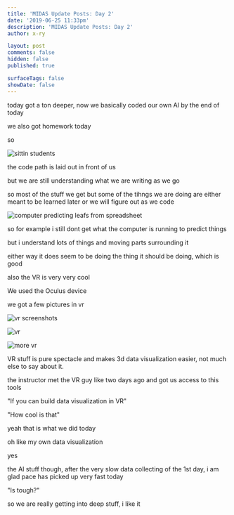 ```yaml
---
title: 'MIDAS Update Posts: Day 2'
date: '2019-06-25 11:33pm'
description: 'MIDAS Update Posts: Day 2'
author: x-ry	

layout: post
comments: false
hidden: false
published: true

surfaceTags: false
showDate: false
---
```


today got a ton deeper, now we basically coded our own AI by the end of today

we also got homework today


so

![sittin students](https://x-ry.github.io/assets/images/MIDAS/sit.gif)

the code path is laid out in front of us

but we are still understanding what we are writing as we go

so most of the stuff we get but some of the tihngs we are doing are either meant to be learned later or we will figure out as we code

![computer predicting leafs from spreadsheet](https://x-ry.github.io/assets/images/MIDAS/2019-06-25.jpg)

so for example i still dont get what the computer is running to predict things

but i understand lots of things and moving parts surrounding it

either way it does seem to be doing the thing it should be doing, which is good


also the VR is very very cool

We used the Oculus device

we got a few pictures in vr

![vr screenshots](https://x-ry.github.io/assets/images/MIDAS/2019-06-25-b.png)

![vr](https://x-ry.github.io/assets/images/MIDAS/v1.jpg)

![more vr](https://x-ry.github.io/assets/images/MIDAS/v2.jpg)

VR stuff is pure spectacle and makes 3d data visualization easier, not much else to say about it.

the instructor met the VR guy like two days ago and got us access to this tools

"If you can build data visualization in VR"

"How cool is that"

yeah that is what we did today

oh like my own data visualization

yes

the AI stuff though, after the very slow data collecting of the 1st day, i am glad pace has picked up very fast today

"Is tough?"

so we are really getting into deep stuff, i like it

